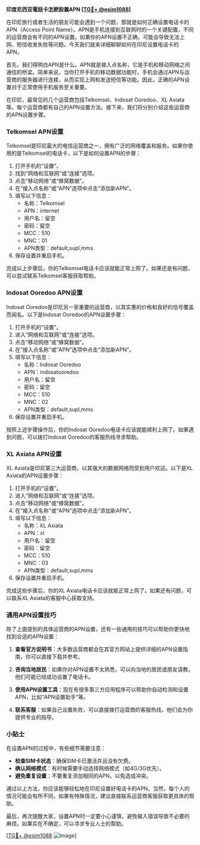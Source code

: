 **印度尼西亚電話卡怎麽設置APN [[TG💪+ @esim1088](https://t.me/s/esim1088)]**

在印尼旅行或者生活的朋友可能会遇到一个问题，那就是如何正确设置电话卡的APN（Access Point Name）。APN是手机连接到互联网时的一个关键配置，不同的运营商会有不同的APN设置。如果你的APN设置不正确，可能会导致无法上网、短信收发失败等问题。今天我们就来详细聊聊如何在印尼设置电话卡的APN。

首先，我们得明白APN是什么。APN就是接入点名称，它是手机和移动网络之间通信的桥梁。简单来说，当你打开手机的移动数据功能时，手机会通过APN与运营商的服务器进行连接，从而实现上网和发送短信等功能。因此，正确的APN设置对于正常使用手机服务至关重要。

在印尼，最常见的几个运营商包括Telkomsel、Indosat Ooredoo、XL Axiata等。每个运营商都有自己的APN设置方法。接下来，我们将分别介绍这些运营商的APN设置步骤。

### **Telkomsel APN设置**

Telkomsel是印尼最大的电信运营商之一，拥有广泛的网络覆盖和服务。如果你使用的是Telkomsel的电话卡，以下是如何设置APN的步骤：

1. 打开手机的“设置”。
2. 找到“网络和互联网”或“连接”选项。
3. 点击“移动网络”或“蜂窝数据”。
4. 在“接入点名称”或“APN”选项中点击“添加新APN”。
5. 填写以下信息：
   - 名称：Telkomsel
   - APN：internet
   - 用户名：留空
   - 密码：留空
   - MCC：510
   - MNC：01
   - APN类型：default,supl,mms
6. 保存设置并重启手机。

完成以上步骤后，你的Telkomsel电话卡应该就能正常上网了。如果还是有问题，可以尝试联系Telkomsel客服获取帮助。

### **Indosat Ooredoo APN设置**

Indosat Ooredoo是印尼另一家重要的运营商，以其实惠的价格和良好的信号覆盖而闻名。以下是Indosat Ooredoo的APN设置步骤：

1. 打开手机的“设置”。
2. 进入“网络和互联网”或“连接”选项。
3. 点击“移动网络”或“蜂窝数据”。
4. 在“接入点名称”或“APN”选项中点击“添加新APN”。
5. 填写以下信息：
   - 名称：Indosat Ooredoo
   - APN：indosatooredoo
   - 用户名：留空
   - 密码：留空
   - MCC：510
   - MNC：02
   - APN类型：default,supl,mms
6. 保存设置并重启手机。

按照上述步骤操作后，你的Indosat Ooredoo电话卡应该就能顺利上网了。如果遇到问题，可以拨打Indosat Ooredoo的客服热线寻求帮助。

### **XL Axiata APN设置**

XL Axiata是印尼第三大运营商，以其强大的数据网络而受到用户欢迎。以下是XL Axiata的APN设置步骤：

1. 打开手机的“设置”。
2. 进入“网络和互联网”或“连接”选项。
3. 点击“移动网络”或“蜂窝数据”。
4. 在“接入点名称”或“APN”选项中点击“添加新APN”。
5. 填写以下信息：
   - 名称：XL Axiata
   - APN：xl
   - 用户名：留空
   - 密码：留空
   - MCC：510
   - MNC：03
   - APN类型：default,supl,mms
6. 保存设置并重启手机。

完成这些步骤后，你的XL Axiata电话卡应该就能正常上网了。如果还有问题，可以联系XL Axiata的客服中心获取支持。

### **通用APN设置技巧**

除了上面提到的具体运营商的APN设置，还有一些通用的技巧可以帮助你更快地找到合适的APN设置：

1. **查看官方说明书**：大多数运营商都会在其官方网站上提供详细的APN设置指南，你可以直接下载并参考。
   
2. **咨询当地居民**：如果你对APN设置不太熟悉，可以向当地的居民或朋友请教，他们可能已经成功设置了电话卡。

3. **使用APN设置工具**：现在有很多第三方应用程序可以帮助你自动检测和设置APN，比如“APN设置助手”等。

4. **联系客服**：如果自己设置失败，可以直接拨打运营商的客服热线，他们会为你提供专业的指导。

### **小贴士**

在设置APN的过程中，有些细节需要注意：

- **检查SIM卡状态**：确保SIM卡已激活并且没有欠费。
- **确认网络模式**：有时候需要手动选择网络模式（如4G/3G优先）。
- **避免重复设置**：不要重复添加相同的APN，以免造成冲突。

通过以上方法，你应该能够轻松地在印尼设置好电话卡的APN。当然，每个人的情况可能会有所不同，如果有特殊情况，建议直接联系运营商客服获取更具体的帮助。

最后，再次提醒大家，设置APN时一定要小心谨慎，避免输入错误导致不必要的麻烦。如果实在不确定，可以寻求专业人士的帮助。

[[TG💪+ @esim1088](https://t.me/s/esim1088) ![Image](https://i.postimg.cc/4NQfJmqS/Snipaste-2025-05-13-00-14-12.png)]